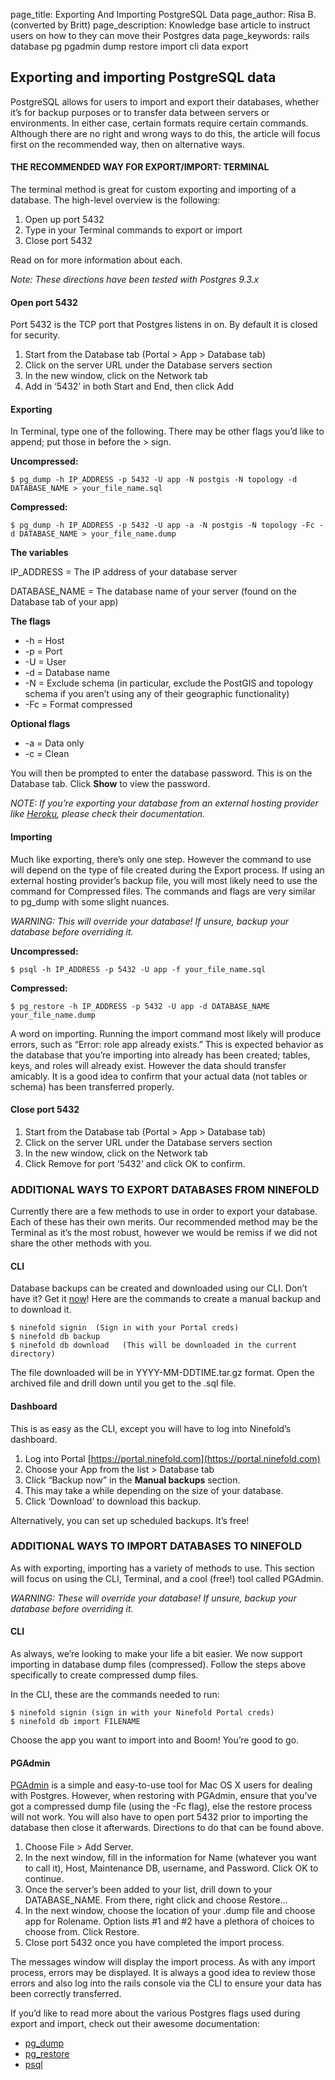 page_title: Exporting And Importing PostgreSQL Data
page_author: Risa B. (converted by Britt)
page_description: Knowledge base article to instruct users on how to they can move their Postgres data
page_keywords: rails database pg pgadmin dump restore import cli data export

## Exporting and importing PostgreSQL data

PostgreSQL allows for users to import and export their databases, whether it’s for backup purposes or to transfer data between servers or environments.  In either case, certain formats require certain commands.  Although there are no right and wrong ways to do this, the article will focus first on the recommended way, then on alternative ways.

#### THE RECOMMENDED WAY FOR EXPORT/IMPORT: TERMINAL
The terminal method is great for custom exporting and importing of a database. The high-level overview is the following:

1. Open up port 5432
2. Type in your Terminal commands to export or import
3. Close port 5432

Read on for more information about each.

_Note: These directions have been tested with Postgres 9.3.x_

#### Open port 5432

Port 5432 is the TCP port that Postgres listens in on.  By default it is closed for security.

1. Start from the Database tab (Portal > App > Database tab)
2. Click on the server URL under the Database servers section
3. In the new window, click on the Network tab
4. Add in ‘5432’ in both Start and End, then click Add

#### Exporting

In Terminal, type one of the following. There may be other flags you’d like to append; put those in before the > sign.  

__Uncompressed:__

	$ pg_dump -h IP_ADDRESS -p 5432 -U app -N postgis -N topology -d DATABASE_NAME > your_file_name.sql

__Compressed:__

	$ pg_dump -h IP_ADDRESS -p 5432 -U app -a -N postgis -N topology -Fc -d DATABASE_NAME > your_file_name.dump 

__The variables__

IP_ADDRESS = The IP address of your database server

DATABASE_NAME = The database name of your server (found on the Database tab of your app)

__The flags__

* -h = Host
* -p = Port
* -U = User
* -d = Database name
* -N = Exclude schema (in particular, exclude the PostGIS and topology schema if you aren’t using any of their geographic functionality)
* -Fc = Format compressed

__Optional flags__

* -a = Data only
* -c = Clean

You will then be prompted to enter the database password. This is on the Database tab. Click __Show__ to view the password.

_NOTE: If you’re exporting your database from an external hosting provider like [Heroku](https://devcenter.heroku.com/articles/heroku-postgres-import-export), please check their documentation._

#### Importing

Much like exporting, there’s only one step. However the command to use will depend on the type of file created during the Export process.  If using an external hosting provider’s backup file, you will most likely need to use the command for Compressed files.  The commands and flags are very similar to pg_dump with some slight nuances.

_WARNING: This will override your database! If unsure, backup your database before overriding it._

__Uncompressed:__

	$ psql -h IP_ADDRESS -p 5432 -U app -f your_file_name.sql

__Compressed:__

	$ pg_restore -h IP_ADDRESS -p 5432 -U app -d DATABASE_NAME your_file_name.dump

A word on importing. Running the import command most likely will produce errors, such as “Error: role app already exists.”  This is expected behavior as the database that you’re importing into already has been created; tables, keys, and roles will already exist. However the data should transfer amicably. It is a good idea to confirm that your actual data (not tables or schema) has been transferred properly.

#### Close port 5432

1. Start from the Database tab (Portal > App > Database tab)
2. Click on the server URL under the Database servers section
3. In the new window, click on the Network tab
4. Click Remove for port ‘5432’ and click OK to confirm.

### ADDITIONAL WAYS TO EXPORT DATABASES FROM NINEFOLD

Currently there are a few methods to use in order to export your database.  Each of these has their own merits. Our recommended method may be the Terminal as it’s the most robust, however we would be remiss if we did not share the other methods with you.

#### CLI

Database backups can be created and downloaded using our CLI. Don’t have it? Get it [now](http://www.ninefold.com/docs/getstarted/how_to_install_and_utilize_the_cli)!  Here are the commands to create a manual backup and to download it.

	$ ninefold signin  (Sign in with your Portal creds)
	$ ninefold db backup   
	$ ninefold db download   (This will be downloaded in the current directory)

The file downloaded will be in YYYY-MM-DDTIME.tar.gz format. Open the archived file and drill down until you get to the .sql file.

#### Dashboard

This is as easy as the CLI, except you will have to log into Ninefold’s dashboard.

1. Log into Portal [https://portal.ninefold.com](https://portal.ninefold.com)
2. Choose your App from the list > Database tab
3. Click “Backup now” in the __Manual backups__ section.
4. This may take a while depending on the size of your database.
5. Click ‘Download’ to download this backup.

Alternatively, you can set up scheduled backups. It’s free!  

### ADDITIONAL WAYS TO IMPORT DATABASES TO NINEFOLD
As with exporting, importing has a variety of methods to use. This section will focus on using the CLI, Terminal, and a cool (free!) tool called PGAdmin.

_WARNING: These will override your database! If unsure, backup your database before overriding it._

#### CLI

As always, we’re looking to make your life a bit easier. We now support importing in database dump files (compressed).  Follow the steps above specifically to create compressed dump files.

In the CLI, these are the commands needed to run:

	$ ninefold signin (sign in with your Ninefold Portal creds)
	$ ninefold db import FILENAME

Choose the app you want to import into and Boom! You’re good to go.

#### PGAdmin

[PGAdmin](http://www.pgadmin.org/) is a simple and easy-to-use tool for Mac OS X users for dealing with Postgres. However, when restoring with PGAdmin, ensure that you’ve got a compressed dump file (using the -Fc flag), else the restore process will not work.  You will also have to open port 5432 prior to importing the database then close it afterwards.  Directions to do that can be found above.  

1. Choose File > Add Server.
2. In the next window, fill in the information for Name (whatever you want to call it), Host, Maintenance DB, username, and Password. Click OK to continue.
3. Once the server’s been added to your list, drill down to your DATABASE_NAME.  From there, right click and choose Restore…
4. In the next window, choose the location of your .dump file and choose app for Rolename. Option lists #1 and #2 have a plethora of choices to choose from. Click Restore.
5. Close port 5432 once you have completed the import process.

The messages window will display the import process. As with any import process, errors may be displayed.  It is always a good idea to review those errors and also log into the rails console via the CLI to ensure your data has been correctly transferred.

If you’d like to read more about the various Postgres flags used during export and import, check out their awesome documentation:

* [pg_dump](http://www.postgresql.org/docs/9.2/static/app-pgdump.html)
* [pg_restore](http://www.postgresql.org/docs/9.2/static/app-pgrestore.html)
* [psql](http://www.postgresql.org/docs/9.2/static/app-psql.html)
